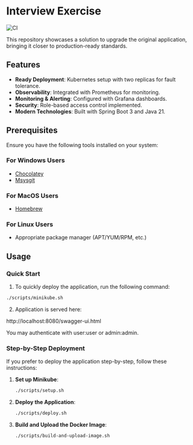 # Interview Exercise
![CI](https://github.com/jahwag/interview-exercise/actions/workflows/ci.yml/badge.svg)

This repository showcases a solution to upgrade the original application, bringing it closer to production-ready standards.

## Features
- **Ready Deployment**: Kubernetes setup with two replicas for fault tolerance.
- **Observability**: Integrated with Prometheus for monitoring.
- **Monitoring & Alerting**: Configured with Grafana dashboards.
- **Security**: Role-based access control implemented.
- **Modern Technologies**: Built with Spring Boot 3 and Java 21.

## Prerequisites
Ensure you have the following tools installed on your system:

### For Windows Users
- [Chocolatey](https://chocolatey.org/install)
- [Msysgit](https://chocolatey.org/packages/git)

### For MacOS Users
- [Homebrew](https://brew.sh/)

### For Linux Users
- Appropriate package manager (APT/YUM/RPM, etc.)

## Usage
### Quick Start
1. To quickly deploy the application, run the following command:
 ```sh
 ./scripts/minikube.sh
 ```

2. Application is served here:

http://localhost:8080/swagger-ui.html

You may authenticate with user:user or admin:admin.

### Step-by-Step Deployment
If you prefer to deploy the application step-by-step, follow these instructions:

1. **Set up Minikube**:
    ```sh
    ./scripts/setup.sh
    ```

2. **Deploy the Application**:
    ```sh
    ./scripts/deploy.sh
    ```

3. **Build and Upload the Docker Image**:
    ```sh
    ./scripts/build-and-upload-image.sh
    ```




